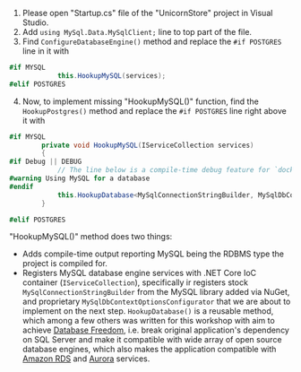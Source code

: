 <!--
+++
title = "Modifying Startup.cs"
date = 2019-10-15T17:13:32-04:00
weight = 71
pre = "<b>7.3 </b>"
+++
-->

1. Please open "Startup.cs" file of the "UnicornStore" project in Visual Studio.
1. Add `using MySql.Data.MySqlClient;` line to top part of the file.
1. Find `ConfigureDatabaseEngine()` method and replace the `#if POSTGRES` line in it with
```cs
#if MYSQL
            this.HookupMySQL(services);
#elif POSTGRES
```
4. Now, to implement missing "HookupMySQL()" function, find the `HookupPostgres()` method and replace the `#if POSTGRES` line right above it with
```cs
#if MYSQL
        private void HookupMySQL(IServiceCollection services)
        {
#if Debug || DEBUG
            // The line below is a compile-time debug feature for `docker build` outputting which database engine is hooked up 
#warning Using MySQL for a database
#endif
            this.HookupDatabase<MySqlConnectionStringBuilder, MySqlDbContextOptionsConfigurator>(services, "MySQL");
        }

#elif POSTGRES
```
"HookupMySQL()" method does two things:

* Adds compile-time output reporting MySQL being the RDBMS type the project is compiled for.
* Registers MySQL database engine services with .NET Core IoC container (`IServiceCollection`), specifically ir registers stock `MySqlConnectionStringBuilder` from the MySQL library added via NuGet, and proprietary `MySqlDbContextOptionsConfigurator` that we are about to implement on the next step. `HookupDatabase()` is a reusable method, which among a few others was written for this workshop with aim to achieve [Database Freedom](https://aws.amazon.com/solutions/databasemigrations/database-freedom/), i.e. break original application's dependency on SQL Server and make it compatible with wide array of open source database engines, which also makes the application compatible with [Amazon RDS](https://aws.amazon.com/rds/) and [Aurora](https://aws.amazon.com/aurora/) services.
